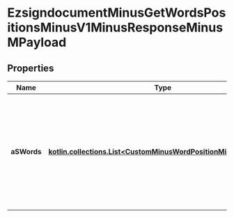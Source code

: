 
# EzsigndocumentMinusGetWordsPositionsMinusV1MinusResponseMinusMPayload

## Properties
Name | Type | Description | Notes
------------ | ------------- | ------------- | -------------
**aSWords** | [**kotlin.collections.List&lt;CustomMinusWordPositionMinusResponse&gt;**](CustomMinusWordPositionMinusResponse.md) | An array of words with an array of pages and positions X,Y  They are returned with the sames words that was sent in the request. | 




